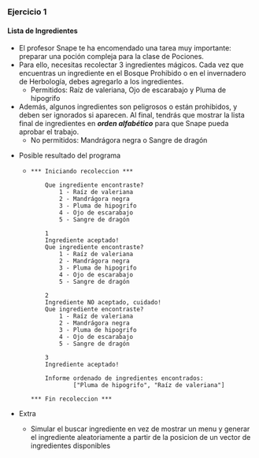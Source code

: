 ### Ejercicio 1 
#### Lista de Ingredientes

- El profesor Snape te ha encomendado una tarea muy importante: preparar una poción compleja para la clase de Pociones.
- Para ello, necesitas recolectar 3 ingredientes mágicos. Cada vez que encuentras un ingrediente en el Bosque Prohibido o en el invernadero de Herbología, debes agregarlo a los ingredientes.
    - Permitidos: Raíz de valeriana, Ojo de escarabajo y Pluma de hipogrifo
- Además, algunos ingredientes son peligrosos o están prohibidos, y deben ser ignorados si aparecen. Al final, tendrás que mostrar la lista final de ingredientes en _**orden alfabético**_ para que Snape pueda aprobar el trabajo.
    - No permitidos: Mandrágora negra o Sangre de dragón
* Posible resultado del programa
    -   ```
        *** Iniciando recoleccion ***

            Que ingrediente encontraste?
                1 - Raíz de valeriana
                2 - Mandrágora negra 
                3 - Pluma de hipogrifo
                4 - Ojo de escarabajo 
                5 - Sangre de dragón

            1
            Ingrediente aceptado!
            Que ingrediente encontraste?
                1 - Raíz de valeriana
                2 - Mandrágora negra 
                3 - Pluma de hipogrifo
                4 - Ojo de escarabajo 
                5 - Sangre de dragón

            2
            Ingrediente NO aceptado, cuidado!
            Que ingrediente encontraste?
                1 - Raíz de valeriana
                2 - Mandrágora negra 
                3 - Pluma de hipogrifo
                4 - Ojo de escarabajo 
                5 - Sangre de dragón

            3
            Ingrediente aceptado!

            Informe ordenado de ingredientes encontrados: 
                    ["Pluma de hipogrifo", "Raíz de valeriana"]
                    
        *** Fin recoleccion ***
        ```



* Extra
    - Simular el buscar ingrediente en vez de mostrar un menu y generar el ingrediente aleatoriamente a partir de la posicion de un vector de ingredientes disponibles